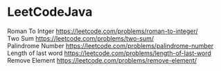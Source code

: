 # LeetCodeJava

Roman To Intger https://leetcode.com/problems/roman-to-integer/ <br>
Two Sum https://leetcode.com/problems/two-sum/ <br>
Palindrome Number https://leetcode.com/problems/palindrome-number
Length of last word https://leetcode.com/problems/length-of-last-word
Remove Element https://leetcode.com/problems/remove-element/

